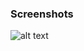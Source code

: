 ### Screenshots

![alt text](https://github.com/andreiseverin/WeaponMod-guns-backup/blob/main/wpn_bfg/Big%20fucking%20gun.png?raw=true)
